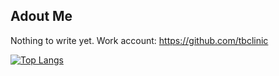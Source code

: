 ## Adout Me

Nothing to write yet.
Work account: https://github.com/tbclinic

[![Top Langs](https://github-readme-stats.vercel.app/api/top-langs/?username=Zekamashii)](https://github.com/anuraghazra/github-readme-stats)
